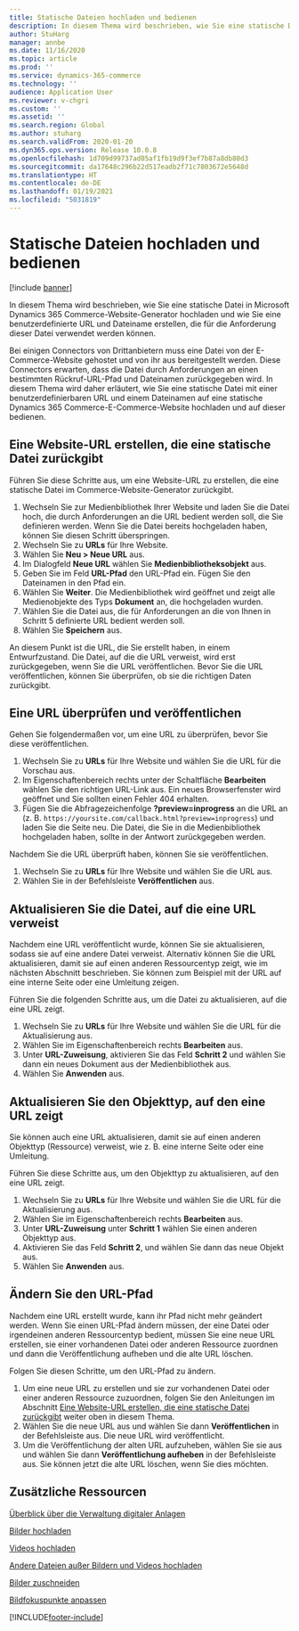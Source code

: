 ```yaml
---
title: Statische Dateien hochladen und bedienen
description: In diesem Thema wird beschrieben, wie Sie eine statische Datei in Microsoft Dynamics 365 Commerce-Website-Generator hochladen und wie Sie eine benutzerdefinierte URL und Dateiname erstellen, die für die Anforderung dieser Datei verwendet werden können.
author: StuHarg
manager: annbe
ms.date: 11/16/2020
ms.topic: article
ms.prod: ''
ms.service: dynamics-365-commerce
ms.technology: ''
audience: Application User
ms.reviewer: v-chgri
ms.custom: ''
ms.assetid: ''
ms.search.region: Global
ms.author: stuharg
ms.search.validFrom: 2020-01-20
ms.dyn365.ops.version: Release 10.0.8
ms.openlocfilehash: 1d709d99737ad05af1fb19d9f3ef7b87a8db80d3
ms.sourcegitcommit: da17648c296b22d517eadb2f71c7803672e5648d
ms.translationtype: HT
ms.contentlocale: de-DE
ms.lasthandoff: 01/19/2021
ms.locfileid: "5031819"
---
```

# <a name="upload-and-serve-static-files"></a>Statische Dateien hochladen und bedienen

[!include [banner](includes/banner.md)]

In diesem Thema wird beschrieben, wie Sie eine statische Datei in Microsoft Dynamics 365 Commerce-Website-Generator hochladen und wie Sie eine benutzerdefinierte URL und Dateiname erstellen, die für die Anforderung dieser Datei verwendet werden können.

Bei einigen Connectors von Drittanbietern muss eine Datei von der E-Commerce-Website gehostet und von ihr aus bereitgestellt werden. Diese Connectors erwarten, dass die Datei durch Anforderungen an einen bestimmten Rückruf-URL-Pfad und Dateinamen zurückgegeben wird. In diesem Thema wird daher erläutert, wie Sie eine statische Datei mit einer benutzerdefinierbaren URL und einem Dateinamen auf eine statische Dynamics 365 Commerce-E-Commerce-Website hochladen und auf dieser bedienen.

## <a name="create-a-site-url-that-returns-a-static-file"></a>Eine Website-URL erstellen, die eine statische Datei zurückgibt

Führen Sie diese Schritte aus, um eine Website-URL zu erstellen, die eine statische Datei im Commerce-Website-Generator zurückgibt.

1. Wechseln Sie zur Medienbibliothek Ihrer Website und laden Sie die Datei hoch, die durch Anforderungen an die URL bedient werden soll, die Sie definieren werden. Wenn Sie die Datei bereits hochgeladen haben, können Sie diesen Schritt überspringen.
1. Wechseln Sie zu **URLs** für Ihre Website.
1. Wählen Sie **Neu \> Neue URL** aus.
1. Im Dialogfeld **Neue URL** wählen Sie **Medienbibliotheksobjekt** aus.
1. Geben Sie im Feld **URL-Pfad** den URL-Pfad ein. Fügen Sie den Dateinamen in den Pfad ein.
1. Wählen Sie **Weiter**. Die Medienbibliothek wird geöffnet und zeigt alle Medienobjekte des Typs **Dokument** an, die hochgeladen wurden.
1. Wählen Sie die Datei aus, die für Anforderungen an die von Ihnen in Schritt 5 definierte URL bedient werden soll.
1. Wählen Sie **Speichern** aus.

An diesem Punkt ist die URL, die Sie erstellt haben, in einem Entwurfzustand. Die Datei, auf die die URL verweist, wird erst zurückgegeben, wenn Sie die URL veröffentlichen. Bevor Sie die URL veröffentlichen, können Sie überprüfen, ob sie die richtigen Daten zurückgibt.

## <a name="validate-and-publish-a-url"></a>Eine URL überprüfen und veröffentlichen

Gehen Sie folgendermaßen vor, um eine URL zu überprüfen, bevor Sie diese veröffentlichen.

1. Wechseln Sie zu **URLs** für Ihre Website und wählen Sie die URL für die Vorschau aus.
2. Im Eigenschaftenbereich rechts unter der Schaltfläche **Bearbeiten** wählen Sie den richtigen URL-Link aus. Ein neues Browserfenster wird geöffnet und Sie sollten einen Fehler 404 erhalten.
3. Fügen Sie die Abfragezeichenfolge **?preview=inprogress** an die URL an (z. B. `https://yoursite.com/callback.html?preview=inprogress`) und laden Sie die Seite neu. Die Datei, die Sie in die Medienbibliothek hochgeladen haben, sollte in der Antwort zurückgegeben werden.

Nachdem Sie die URL überprüft haben, können Sie sie veröffentlichen.

1. Wechseln Sie zu **URLs** für Ihre Website und wählen Sie die URL aus.
2. Wählen Sie in der Befehlsleiste **Veröffentlichen** aus.

## <a name="update-the-file-that-a-url-points-to"></a>Aktualisieren Sie die Datei, auf die eine URL verweist

Nachdem eine URL veröffentlicht wurde, können Sie sie aktualisieren, sodass sie auf eine andere Datei verweist. Alternativ können Sie die URL aktualisieren, damit sie auf einen anderen Ressourcentyp zeigt, wie im nächsten Abschnitt beschrieben. Sie können zum Beispiel mit der URL auf eine interne Seite oder eine Umleitung zeigen.

Führen Sie die folgenden Schritte aus, um die Datei zu aktualisieren, auf die eine URL zeigt.

1. Wechseln Sie zu **URLs** für Ihre Website und wählen Sie die URL für die Aktualisierung aus.
1. Wählen Sie im Eigenschaftenbereich rechts **Bearbeiten** aus.
1. Unter **URL-Zuweisung**, aktivieren Sie das Feld **Schritt 2** und wählen Sie dann ein neues Dokument aus der Medienbibliothek aus.
1. Wählen Sie **Anwenden** aus.

## <a name="update-the-asset-type-that-a-url-points-to"></a>Aktualisieren Sie den Objekttyp, auf den eine URL zeigt

Sie können auch eine URL aktualisieren, damit sie auf einen anderen Objekttyp (Ressource) verweist, wie z. B. eine interne Seite oder eine Umleitung.

Führen Sie diese Schritte aus, um den Objekttyp zu aktualisieren, auf den eine URL zeigt.

1. Wechseln Sie zu **URLs** für Ihre Website und wählen Sie die URL für die Aktualisierung aus.
1. Wählen Sie im Eigenschaftenbereich rechts **Bearbeiten** aus.
1. Unter **URL-Zuweisung** unter **Schritt 1** wählen Sie einen anderen Objekttyp aus.
1. Aktivieren Sie das Feld **Schritt 2**, und wählen Sie dann das neue Objekt aus.
1. Wählen Sie **Anwenden** aus.

## <a name="change-the-url-path"></a>Ändern Sie den URL-Pfad

Nachdem eine URL erstellt wurde, kann ihr Pfad nicht mehr geändert werden. Wenn Sie einen URL-Pfad ändern müssen, der eine Datei oder irgendeinen anderen Ressourcentyp bedient, müssen Sie eine neue URL erstellen, sie einer vorhandenen Datei oder anderen Ressource zuordnen und dann die Veröffentlichung aufheben und die alte URL löschen.

Folgen Sie diesen Schritte, um den URL-Pfad zu ändern.

1. Um eine neue URL zu erstellen und sie zur vorhandenen Datei oder einer anderen Ressource zuzuordnen, folgen Sie den Anleitungen im Abschnitt [Eine Website-URL erstellen, die eine statische Datei zurückgibt](#create-a-site-url-that-returns-a-static-file) weiter oben in diesem Thema.
1. Wählen Sie die neue URL aus und wählen Sie dann **Veröffentlichen** in der Befehlsleiste aus. Die neue URL wird veröffentlicht.
1. Um die Veröffentlichung der alten URL aufzuheben, wählen Sie sie aus und wählen Sie dann **Veröffentlichung aufheben** in der Befehlsleiste aus. Sie können jetzt die alte URL löschen, wenn Sie dies möchten.

## <a name="additional-resources"></a>Zusätzliche Ressourcen

[Überblick über die Verwaltung digitaler Anlagen](dam-overview.md)

[Bilder hochladen](dam-upload-images.md)

[Videos hochladen](dam-upload-video.md)

[Andere Dateien außer Bildern und Videos hochladen](dam-upload-files.md)

[Bilder zuschneiden](dam-crop-images.md)

[Bildfokuspunkte anpassen](dam-custom-focal-point.md)


[!INCLUDE[footer-include](../includes/footer-banner.md)]